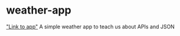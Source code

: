 # weather-app
["Link to app"](https://vindevoghel.github.io/weather-app/)
A simple weather app to teach us about APIs and JSON
